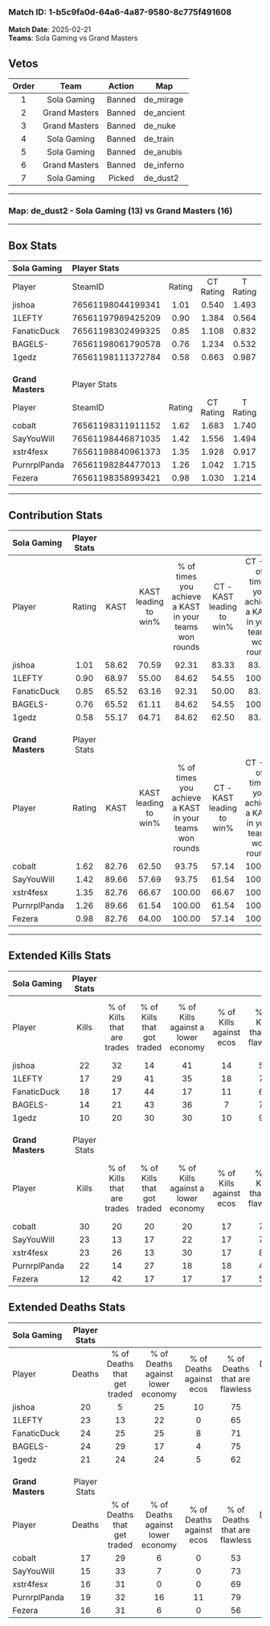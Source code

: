 ### Match ID: 1-b5c9fa0d-64a6-4a87-9580-8c775f491608  
**Match Date**: 2025-02-21  
**Teams**: Sola Gaming vs Grand Masters  

## Vetos  

| Order | Team | Action | Map |
| :---: | :--: | :----: | --- |
| 1 | Sola Gaming | Banned | de_mirage |
| 2 | Grand Masters | Banned | de_ancient |
| 3 | Grand Masters | Banned | de_nuke |
| 4 | Sola Gaming | Banned | de_train |
| 5 | Sola Gaming | Banned | de_anubis |
| 6 | Grand Masters | Banned | de_inferno |
| 7 | Sola Gaming | Picked | de_dust2 |

---  

### **Map**: de_dust2 - Sola Gaming (13) vs Grand Masters (16)  
---  

## Box Stats  

| **Sola Gaming**   | Player Stats      |        |           |          |       |       |       |         |        |      |     |
| :- | :- | :-: | :-: | :-: | :-: | :-: | :-: | :-: | :-: | :-: | :-: |
| Player            | SteamID           | Rating | CT Rating | T Rating | KAST  |  ADR  | Kills | Assists | Deaths | K/D  | HS% |
| jishoa            | 76561198044199341 |  1.01  |   0.540   |  1.493   | 58.62 | 67.2  |  22   |    6    |   20   | 1.10 | 36  |
| 1LEFTY            | 76561197989425209 |  0.90  |   1.384   |  0.564   | 68.97 | 72.5  |  17   |    7    |   23   | 0.74 | 58  |
| FanaticDuck       | 76561198302499325 |  0.85  |   1.108   |  0.832   | 65.52 | 63.2  |  18   |    5    |   24   | 0.75 | 66  |
| BAGELS-           | 76561198061790578 |  0.76  |   1.234   |  0.532   | 65.52 | 65.9  |  14   |    9    |   24   | 0.58 | 57  |
| 1gedz             | 76561198111372784 |  0.58  |   0.663   |  0.987   | 55.17 | 55.5  |  10   |    7    |   21   | 0.48 | 60  |
|                   |                   |        |           |          |       |       |       |         |        |      |     |
|                   |                   |        |           |          |       |       |       |         |        |      |     |
|                   |                   |        |           |          |       |       |       |         |        |      |     |
| **Grand Masters** | Player Stats      |        |           |          |       |       |       |         |        |      |     |
| Player            | SteamID           | Rating | CT Rating | T Rating | KAST  |  ADR  | Kills | Assists | Deaths | K/D  | HS% |
| cobalt            | 76561198311911152 |  1.62  |   1.683   |  1.740   | 82.76 | 107.8 |  30   |    7    |   17   | 1.76 | 60  |
| SayYouWill        | 76561198446871035 |  1.42  |   1.556   |  1.494   | 89.66 | 84.0  |  23   |    8    |   15   | 1.53 | 21  |
| xstr4fesx         | 76561198840961373 |  1.35  |   1.928   |  0.917   | 82.76 | 83.4  |  23   |    7    |   16   | 1.44 | 43  |
| PurnrplPanda      | 76561198284477013 |  1.26  |   1.042   |  1.715   | 89.66 | 67.5  |  22   |    5    |   19   | 1.16 | 45  |
| Fezera            | 76561198358993421 |  0.98  |   1.030   |  1.214   | 82.76 | 67.0  |  12   |   10    |   16   | 0.75 | 75  |
---  

## Contribution Stats  

| **Sola Gaming**   | Player Stats |       |                      |                                                        |                           |                                                             |                          |                                                            |
| :- | :-: | :-: | :-: | :-: | :-: | :-: | :-: | :-: |
| Player            |    Rating    | KAST  | KAST leading to win% | % of times you achieve a KAST in your teams won rounds | CT - KAST leading to win% | CT - % of times you achieve a KAST in your teams won rounds | T - KAST leading to win% | T - % of times you achieve a KAST in your teams won rounds |
| jishoa            |     1.01     | 58.62 |        70.59         |                         92.31                          |           83.33           |                            83.33                            |          63.64           |                           100.00                           |
| 1LEFTY            |     0.90     | 68.97 |        55.00         |                         84.62                          |           54.55           |                           100.00                            |          55.56           |                           71.43                            |
| FanaticDuck       |     0.85     | 65.52 |        63.16         |                         92.31                          |           50.00           |                            83.33                            |          77.78           |                           100.00                           |
| BAGELS-           |     0.76     | 65.52 |        61.11         |                         84.62                          |           54.55           |                           100.00                            |          71.43           |                           71.43                            |
| 1gedz             |     0.58     | 55.17 |        64.71         |                         84.62                          |           62.50           |                            83.33                            |          66.67           |                           85.71                            |
|                   |              |       |                      |                                                        |                           |                                                             |                          |                                                            |
|                   |              |       |                      |                                                        |                           |                                                             |                          |                                                            |
|                   |              |       |                      |                                                        |                           |                                                             |                          |                                                            |
| **Grand Masters** | Player Stats |       |                      |                                                        |                           |                                                             |                          |                                                            |
| Player            |    Rating    | KAST  | KAST leading to win% | % of times you achieve a KAST in your teams won rounds | CT - KAST leading to win% | CT - % of times you achieve a KAST in your teams won rounds | T - KAST leading to win% | T - % of times you achieve a KAST in your teams won rounds |
| cobalt            |     1.62     | 82.76 |        62.50         |                         93.75                          |           57.14           |                           100.00                            |          70.00           |                           87.50                            |
| SayYouWill        |     1.42     | 89.66 |        57.69         |                         93.75                          |           61.54           |                           100.00                            |          53.85           |                           87.50                            |
| xstr4fesx         |     1.35     | 82.76 |        66.67         |                         100.00                         |           66.67           |                           100.00                            |          66.67           |                           100.00                           |
| PurnrplPanda      |     1.26     | 89.66 |        61.54         |                         100.00                         |           61.54           |                           100.00                            |          61.54           |                           100.00                           |
| Fezera            |     0.98     | 82.76 |        64.00         |                         100.00                         |           57.14           |                           100.00                            |          72.73           |                           100.00                           |
---  

## Extended Kills Stats  

| **Sola Gaming**   | Player Stats |                            |                            |                                    |                         |                              |                                 |                                       |                    |           |
| :- | :-: | :-: | :-: | :-: | :-: | :-: | :-: | :-: | :-: | :-: |
| Player            |    Kills     | % of Kills that are trades | % of Kills that got traded | % of Kills against a lower economy | % of Kills against ecos | % of Kills that are flawless | % of Kills that are close duels | % of Kills that are assisted by flash | Pistol Round Kills | AWP Kills |
| jishoa            |      22      |             32             |             14             |                 41                 |           14            |              55              |               14                |                   9                   |         0          |     3     |
| 1LEFTY            |      17      |             29             |             41             |                 35                 |           18            |              71              |                6                |                  12                   |         0          |     1     |
| FanaticDuck       |      18      |             17             |             44             |                 17                 |           11            |              67              |                6                |                   6                   |         0          |     3     |
| BAGELS-           |      14      |             21             |             43             |                 36                 |            7            |              79              |                0                |                   0                   |         2          |     2     |
| 1gedz             |      10      |             20             |             30             |                 30                 |           10            |              90              |               10                |                   0                   |         0          |     1     |
|                   |              |                            |                            |                                    |                         |                              |                                 |                                       |                    |           |
|                   |              |                            |                            |                                    |                         |                              |                                 |                                       |                    |           |
|                   |              |                            |                            |                                    |                         |                              |                                 |                                       |                    |           |
| **Grand Masters** | Player Stats |                            |                            |                                    |                         |                              |                                 |                                       |                    |           |
| Player            |    Kills     | % of Kills that are trades | % of Kills that got traded | % of Kills against a lower economy | % of Kills against ecos | % of Kills that are flawless | % of Kills that are close duels | % of Kills that are assisted by flash | Pistol Round Kills | AWP Kills |
| cobalt            |      30      |             20             |             20             |                 20                 |           17            |              77              |                0                |                   3                   |         1          |     2     |
| SayYouWill        |      23      |             13             |             17             |                 22                 |           17            |              74              |                4                |                   4                   |         14         |     1     |
| xstr4fesx         |      23      |             26             |             13             |                 30                 |           17            |              87              |                4                |                   9                   |         3          |     0     |
| PurnrplPanda      |      22      |             14             |             27             |                 18                 |           18            |              45              |               14                |                   0                   |         0          |     0     |
| Fezera            |      12      |             42             |             17             |                 17                 |           17            |              58              |               17                |                   0                   |         0          |     0     |
## Extended Deaths Stats  

| **Sola Gaming**   | Player Stats |                             |                                   |                          |                               |                            |                           |               |
| :- | :-: | :-: | :-: | :-: | :-: | :-: | :-: | :-: |
| Player            |    Deaths    | % of Deaths that get traded | % of Deaths against lower economy | % of Deaths against ecos | % of Deaths that are flawless | % of Deaths that are close | % of Deaths while blinded | Deaths to AWP |
| jishoa            |      20      |              5              |                25                 |            10            |              75               |             0              |             5             |       3       |
| 1LEFTY            |      23      |             13              |                22                 |            0             |              65               |             0              |             4             |       4       |
| FanaticDuck       |      24      |             25              |                25                 |            8             |              71               |             8              |             0             |       3       |
| BAGELS-           |      24      |             29              |                17                 |            4             |              75               |             8              |             0             |       3       |
| 1gedz             |      21      |             24              |                24                 |            5             |              62               |             14             |            10             |       5       |
|                   |              |                             |                                   |                          |                               |                            |                           |               |
|                   |              |                             |                                   |                          |                               |                            |                           |               |
|                   |              |                             |                                   |                          |                               |                            |                           |               |
| **Grand Masters** | Player Stats |                             |                                   |                          |                               |                            |                           |               |
| Player            |    Deaths    | % of Deaths that get traded | % of Deaths against lower economy | % of Deaths against ecos | % of Deaths that are flawless | % of Deaths that are close | % of Deaths while blinded | Deaths to AWP |
| cobalt            |      17      |             29              |                 6                 |            0             |              53               |             6              |            12             |       0       |
| SayYouWill        |      15      |             33              |                 7                 |            0             |              73               |             13             |             7             |       0       |
| xstr4fesx         |      16      |             31              |                 0                 |            0             |              69               |             6              |             6             |       2       |
| PurnrplPanda      |      19      |             32              |                16                 |            11            |              79               |             0              |             5             |       0       |
| Fezera            |      16      |             31              |                 6                 |            0             |              56               |             13             |             0             |       0       |
